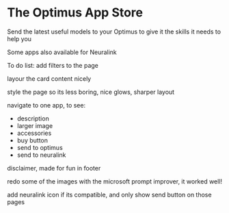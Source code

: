 # The Optimus App Store

Send the latest useful models to your Optimus to give it the skills it needs to help you

Some apps also available for Neuralink

To do list:
add filters to the page

layour the card content nicely

style the page so its less boring, nice glows, sharper layout

navigate to one app, to see:
- description
- larger image
- accessories
- buy button
- send to optimus
- send to neuralink

disclaimer, made for fun in footer

redo some of the images with the microsoft prompt improver, it worked well!

add neuralink icon if its compatible, and only show send button on those pages